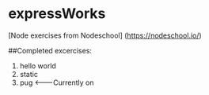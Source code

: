 # expressWorks
[Node exercises from Nodeschool] (https://nodeschool.io/)

##Completed excercises:
1. hello world
2. static
3. pug <---Currently on

